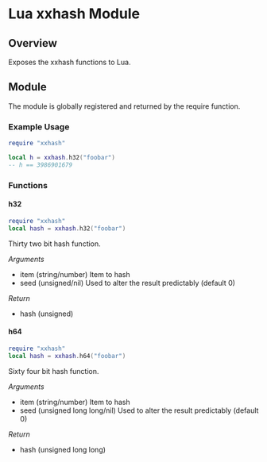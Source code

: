# Lua xxhash Module

## Overview
Exposes the xxhash functions to Lua.

## Module

The module is globally registered and returned by the require function.

### Example Usage
```lua
require "xxhash"

local h = xxhash.h32("foobar")
-- h == 3986901679
```

### Functions

#### h32
```lua
require "xxhash"
local hash = xxhash.h32("foobar")
```

Thirty two bit hash function.

*Arguments*
- item (string/number) Item to hash
- seed (unsigned/nil) Used to alter the result predictably (default 0)

*Return*
- hash (unsigned)

#### h64
```lua
require "xxhash"
local hash = xxhash.h64("foobar")
```

Sixty four bit hash function.

*Arguments*
- item (string/number) Item to hash
- seed (unsigned long long/nil) Used to alter the result predictably (default 0)

*Return*
- hash (unsigned long long)
